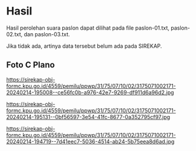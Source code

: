 # Hasil

Hasil perolehan suara paslon dapat dilihat pada file paslon-01.txt, paslon-02.txt, dan paslon-03.txt.

Jika tidak ada, artinya data tersebut belum ada pada SIREKAP.

## Foto C Plano

https://sirekap-obj-formc.kpu.go.id/4559/pemilu/ppwp/31/75/07/10/02/3175071002171-20240214-195008--ce56fc0b-a976-42e7-9269-df911d6a96d2.jpg

https://sirekap-obj-formc.kpu.go.id/4559/pemilu/ppwp/31/75/07/10/02/3175071002171-20240214-195131--0bf56597-3e54-41fc-8677-0a352795cf97.jpg

https://sirekap-obj-formc.kpu.go.id/4559/pemilu/ppwp/31/75/07/10/02/3175071002171-20240214-194719--7d41eec7-5036-4514-ab24-5b75eea8d6ad.jpg
